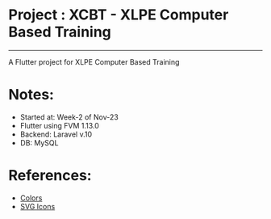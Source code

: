 # Project : XCBT - XLPE Computer Based Training 
*********************************************
A Flutter project for XLPE Computer Based Training 

# Notes:
- Started at: Week-2 of Nov-23 
- Flutter using FVM 1.13.0
- Backend: Laravel v.10
- DB: MySQL

# References:
- [Colors](https://coolors.co/palettes/trending)
- [SVG Icons](http://svgrepo.com)